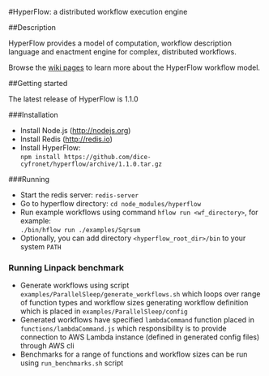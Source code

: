 #HyperFlow: a distributed workflow execution engine

##Description

HyperFlow provides a model of computation, workflow description language and enactment engine for complex, distributed workflows.

Browse the [wiki pages](https://github.com/balis/hyperflow/wiki) to learn more about the HyperFlow workflow model. 

##Getting started

The latest release of HyperFlow is 1.1.0

###Installation
* Install Node.js (http://nodejs.org)
* Install Redis (http://redis.io) 
* Install HyperFlow:<br>`npm install https://github.com/dice-cyfronet/hyperflow/archive/1.1.0.tar.gz`

###Running
* Start the redis server: `redis-server`
* Go to hyperflow directory: `cd node_modules/hyperflow`
* Run example workflows using command `hflow run <wf_directory>`, for example:<br>```./bin/hflow run ./examples/Sqrsum```
* Optionally, you can add directory `<hyperflow_root_dir>/bin` to your system `PATH`

### Running Linpack benchmark
* Generate workflows using script `examples/ParallelSleep/generate_workflows.sh` which loops over range of function types and workflow sizes generating workflow definition which is placed in `examples/ParallelSleep/config` 
* Generated workflows have specified `lambdaCommand` function placed in `functions/lambdaCommand.js` which responsibility is to provide connection to AWS Lambda instance (defined in generated config files) through AWS cli
* Benchmarks for a range of functions and workflow sizes can be run using `run_benchmarks.sh` script